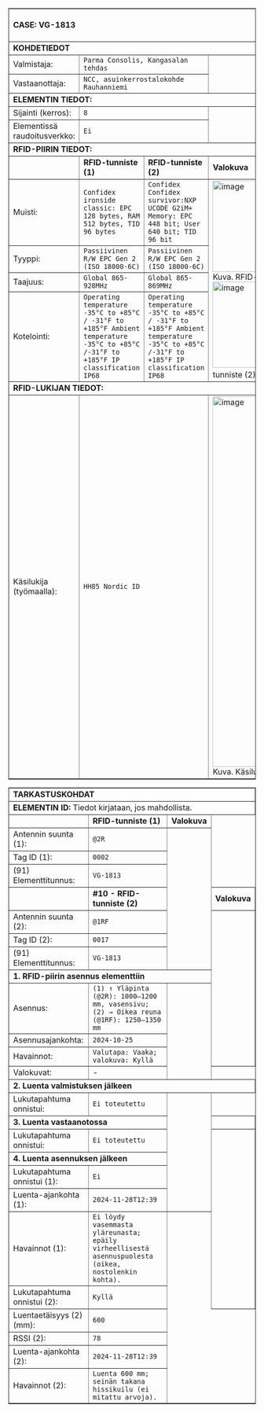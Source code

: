 <table border="1" cellspacing="0" cellpadding="0">
<tbody>
<tr><td colspan="4"><br><strong>CASE: VG-1813</strong><br><br></td></tr>
<tr><td colspan="4"><strong>KOHDETIEDOT</strong></td></tr>
<tr>  
  <td>Valmistaja:</td>
  <td colspan="2"><code>Parma Consolis, Kangasalan tehdas</code></td>
  <td rowspan="2"></td>
</tr>
<tr>
  <td>Vastaanottaja:</td>
  <td colspan="2"><code>NCC, asuinkerrostalokohde Rauhanniemi</code></td>
</tr>
<tr><td colspan="4"><strong>ELEMENTIN TIEDOT:</strong></td></tr>
<tr> <td>Sijainti (kerros):</td> <td colspan="2"><code>8</code></td>  <td rowspan="2"></td></tr>
<tr><td>Elementissä raudoitusverkko:</td> <td colspan="2"><code>Ei</code></td></tr>
<tr><td colspan="4"><strong>RFID-PIIRIN TIEDOT:</strong></td></tr>
<tr>
  <td></td>
  <td><strong>RFID-tunniste (1)</strong></td>
  <td><strong>RFID-tunniste (2)</strong></td>
  <td><strong>Valokuva</strong></td>
</tr>
<tr>
  <td>Muisti:</td>
  <td><code>Confidex ironside classic: EPC 128 bytes, RAM 512 bytes, TID 96 bytes </code></td>
  <td><code>Confidex Confidex survivor:NXP UCODE G2iM+ Memory: EPC 448 bit; User 640 bit; TID 96 bit</code></td>
  <td rowspan="4"><img width="399" height="186" alt="image" src="https://github.com/user-attachments/assets/1db27682-122b-4bb4-8de4-5c1337e464d1" /> <br> Kuva. RFID-tunniste (1)
  <img width="417" height="175" alt="image" src="https://github.com/user-attachments/assets/19f49772-869e-490a-bf21-f1e6e19e1cd2" /> Kuva. RFID-tunniste (2)
</td>
</tr>
<tr>
  <td>Tyyppi:</td>
  <td><code>Passiivinen R/W EPC Gen 2 (ISO 18000-6C)</code></td>
  <td><code>Passiivinen R/W EPC Gen 2 (ISO 18000-6C)</code></td>
</tr>
<tr>
  <td>Taajuus:</td>
  <td><code>Global 865-928MHz </code></td>
  <td><code>Global 865-869MHz </code></td>
</tr>
<tr>
  <td>Kotelointi:</td>
  <td><code>Operating temperature -35°C to +85°C / -31°F to +185°F Ambient temperature -35°C to +85°C /-31°F to +185°F IP classification IP68</code></td>
  <td><code>Operating temperature -35°C to +85°C / -31°F to +185°F Ambient temperature -35°C to +85°C /-31°F to +185°F IP classification IP68</code></td>
</tr>
<tr><td colspan="4"><strong>RFID-LUKIJAN TIEDOT:</strong></td></tr>
<tr>
  <td>Käsilukija (työmaalla):</td>
  <td colspan="2"><code>HH85 Nordic ID </code></td>
  <td><img width="526" height="754" alt="image" src="https://github.com/user-attachments/assets/1ba40ea2-0d0c-4942-98f5-38403811eeb6" /><br> Kuva. Käsilukija</td>
</tr>
</tbody>
</table>

<table border="1" cellspacing="0" cellpadding="0">
<tbody>
<tr><td colspan="5"><strong>TARKASTUSKOHDAT</strong></td></tr>
<tr><td colspan="5"><strong>ELEMENTIN ID:</strong> Tiedot kirjataan, jos mahdollista.</td></tr>

<!-- Tag (1) -->
<tr><td></td><td><strong>RFID-tunniste (1)</strong></td><td><strong>Valokuva</strong></td></tr>
<tr><td>Antennin suunta (1):</td><td><code>@2R</code></td><td rowspan="7"></td></tr>
<tr><td>Tag ID (1):</td><td><code>0002</code></td></tr>
<tr><td>(91) Elementtitunnus:</td><td><code>VG-1813</code></td></tr>

<!-- Tag (2) -->
<tr><td></td><td><strong>#10 - RFID-tunniste (2)</strong></td><td><strong>Valokuva</strong></td></tr>
<tr><td>Antennin suunta (2):</td><td><code>@1RF</code></td><td rowspan="7"></td></tr>
<tr><td>Tag ID (2):</td><td><code>0017</code></td></tr>
<tr><td>(91) Elementtitunnus:</td><td><code>VG-1813</code></td></tr>

<tr><td colspan="5"><strong>1. RFID-piirin asennus elementtiin</strong></td></tr>
<tr><td>Asennus:</td><td><code>(1) ↑ Yläpinta (@2R): 1000–1200 mm, vasensivu; (2) → Oikea reuna (@1RF): 1250–1350 mm</code></td><td rowspan="4"></td></tr>
<tr><td>Asennusajankohta:</td><td><code>2024-10-25</code></td></tr>
<tr><td>Havainnot:</td><td><code>Valutapa: Vaaka; valokuva: Kyllä</code></td></tr>
<tr><td>Valokuvat:</td><td>-</td></tr>

<tr><td colspan="5"><strong>2. Luenta valmistuksen jälkeen</strong></td></tr>
<tr><td>Lukutapahtuma onnistui:</td><td><code>Ei toteutettu</code></td><td rowspan="6"></td></tr>

<tr><td colspan="5"><strong>3. Luenta vastaanotossa</strong></td></tr>
<tr><td>Lukutapahtuma onnistui:</td><td><code>Ei toteutettu</code></td><td rowspan="6"></td></tr>

<tr><td colspan="5"><strong>4. Luenta asennuksen jälkeen</strong></td></tr>
<tr><td>Lukutapahtuma onnistui (1):</td><td><code>Ei</code></td></tr>
<tr><td>Luenta-ajankohta (1):</td><td><code>2024-11-28T12:39</code></td></tr>
<tr><td>Havainnot (1):</td><td><code>Ei löydy vasemmasta yläreunasta; epäily virheellisestä asennuspuolesta (oikea, nostolenkin kohta).</code></td></tr>
<tr><td>Lukutapahtuma onnistui (2):</td><td><code>Kyllä</code></td></tr>
<tr><td>Luentaetäisyys (2) (mm):</td><td><code>600</code></td></tr>
<tr><td>RSSI (2):</td><td><code>78</code></td></tr>
<tr><td>Luenta-ajankohta (2):</td><td><code>2024-11-28T12:39</code></td></tr>
<tr><td>Havainnot (2):</td><td><code>Luenta 600 mm; seinän takana hissikuilu (ei mitattu arvoja).</code></td></tr>
</tbody>
</table>
